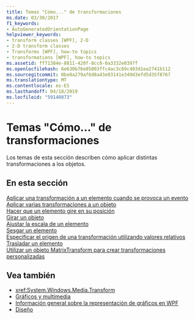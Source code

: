 ```yaml
---
title: Temas "Cómo..." de transformaciones
ms.date: 03/30/2017
f1_keywords:
- AutoGeneratedOrientationPage
helpviewer_keywords:
- transform classes [WPF], 2-D
- 2-D transform classes
- Transforms [WPF], how-to topics
- transformations [WPF], how-to topics
ms.assetid: ff71384e-8811-420f-8cc8-0a3332e0397f
ms.openlocfilehash: 6e630b76e05803ffc4ac3c69c403d1ea2741b112
ms.sourcegitcommit: 0be8a279af6d8a43e03141e349d3efd5d35f8767
ms.translationtype: MT
ms.contentlocale: es-ES
ms.lasthandoff: 04/18/2019
ms.locfileid: "59140873"
---
```

# <a name="transformations-how-to-topics"></a>Temas "Cómo..." de transformaciones
Los temas de esta sección describen cómo aplicar distintas transformaciones a los objetos.  
  
## <a name="in-this-section"></a>En esta sección  
 [Aplicar una transformación a un elemento cuando se provoca un evento](how-to-apply-a-transform-to-an-element-when-an-event-occurs.md)  
 [Aplicar varias transformaciones a un objeto](how-to-apply-multiple-transforms-to-an-object.md)  
 [Hacer que un elemento gire en su posición](how-to-make-an-element-spin-in-place.md)  
 [Girar un objeto](how-to-rotate-an-object.md)  
 [Ajustar la escala de un elemento](how-to-scale-an-element.md)  
 [Sesgar un elemento](how-to-skew-an-element.md)  
 [Especificar el origen de una transformación utilizando valores relativos](how-to-specify-the-origin-of-a-transform-by-using-relative-values.md)  
 [Trasladar un elemento](how-to-translate-an-element.md)  
 [Utilizar un objeto MatrixTransform para crear transformaciones personalizadas](how-to-use-a-matrixtransform-to-create-custom-transforms.md)  
  
## <a name="see-also"></a>Vea también

- <xref:System.Windows.Media.Transform>
- [Gráficos y multimedia](index.md)
- [Información general sobre la representación de gráficos en WPF](wpf-graphics-rendering-overview.md)
- [Diseño](../advanced/layout.md)
